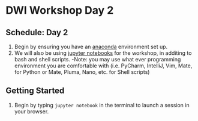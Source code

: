 # DWI Workshop Day 2

## Schedule: Day 2

1. Begin by ensuring you have an [anaconda](https://www.machinelearningplus.com/deployment/conda-create-environment-and-everything-you-need-to-know-to-manage-conda-virtual-environment/) environment set up.
2. We will also be using [jupyter notebooks](https://jupyter.org/install) for the workshop, in additing to bash and shell scripts.
  -Note: you may use what ever programming environment you are comfortable with (i.e. PyCharm, IntelliJ, Vim, Mate, for Python or Mate, Pluma, Nano, etc. for Shell scripts)
  

## Getting Started 
1. Begin by typing `jupyter notebook` in the terminal to launch a session in your browser.
